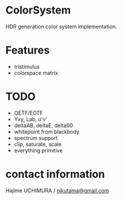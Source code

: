 # ColorSystem
HDR generation color system implementation.

# Features
* tristimulus
* colorspace matrix

# TODO
* OETF/EOTF
* Yxy, Lab, u'v'
* deltaAB, deltaE, delta00
* whitepoint from blackbody
* spectrum support
* clip, saturate, scale
* everything primitive

# contact information
Hajime UCHIMURA / nikutama@gmail.com